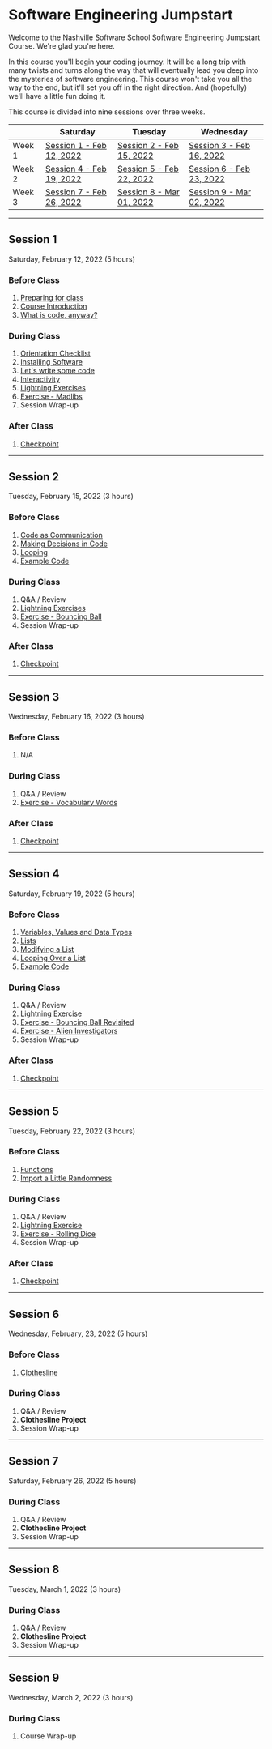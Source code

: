 # Software Engineering Jumpstart

Welcome to the Nashville Software School Software Engineering Jumpstart Course. We're glad you're here.

In this course you'll begin your coding journey. It will be a long trip with many twists and turns along the way that will eventually lead you deep into the mysteries of software engineering. This course won't take you all the way to the end, but it'll set you off in the right direction. And (hopefully) we'll have a little fun doing it.

This course is divided into nine sessions over three weeks.

|        | Saturday                | Tuesday                 | Wednesday               |
| ------ | ----------------------- | ----------------------- | ----------------------- |
| Week 1 | [Session 1 - Feb 12, 2022](#session-1) | [Session 2 - Feb 15, 2022](#session-2) | [Session 3 - Feb 16, 2022](#session-3) |
| Week 2 | [Session 4 - Feb 19, 2022](#session-4) | [Session 5 - Feb 22, 2022](#session-5) | [Session 6 - Feb 23, 2022](#session-6) |
| Week 3 | [Session 7 - Feb 26, 2022](#session-7) | [Session 8 - Mar 01, 2022](#session-8) | [Session 9 - Mar 02, 2022](#session-9) |

---

## Session 1

Saturday, February 12, 2022 (5 hours)

### Before Class

1. [Preparing for class](https://se.nashss.com/jumpstart/sessions/session1/prework/prep_for_first_class/)
1. [Course Introduction](https://se.nashss.com/jumpstart/sessions/session1/prework/course_intro/)
1. [What is code, anyway?](https://se.nashss.com/jumpstart/sessions/session1/prework/what_is_code/)

### During Class

1. [Orientation Checklist](./sessions/session1/classroom/orientation.md)
1. [Installing Software](./sessions/session1/classroom/installations.md)
1. [Let's write some code](./sessions/session1/classroom/hello_world.md)
1. [Interactivity](./sessions/session1/classroom/interactivity.md)
1. [Lightning Exercises](./sessions/session1/classroom/lightning_exercises.md)
1. [Exercise - Madlibs](./sessions/session1/classroom/exercise_madlibs.md)
1. Session Wrap-up

### After Class

1. [Checkpoint](./sessions/session1/wrapup/checkpoint.md)

---

## Session 2

Tuesday, February 15, 2022 (3 hours)

### Before Class

1. [Code as Communication](./sessions/session2/prework/code_as_communication.md)
1. [Making Decisions in Code](./sessions/session2/prework/if_statements.md)
1. [Looping](./sessions/session2/prework/while_loop.md)
1. [Example Code](./sessions/session2/prework/example.md)

### During Class

1. Q&A / Review
1. [Lightning Exercises](./sessions/session2/classroom/lightning_exercises.md)
1. [Exercise - Bouncing Ball](./sessions/session2/classroom/exercise_ball.md)
1. Session Wrap-up

### After Class

1. [Checkpoint](./sessions/session2/wrapup/checkpoint.md)

---

## Session 3

Wednesday, February 16, 2022 (3 hours)

### Before Class

1. N/A

### During Class

1. Q&A / Review
1. [Exercise - Vocabulary Words](./sessions/session3/classroom/exercise_vocabulary.md)

### After Class

1. [Checkpoint](./sessions/session3/wrapup/checkpoint.md)

---

## Session 4

Saturday, February 19, 2022 (5 hours)

### Before Class

1. [Variables, Values and Data Types](./sessions/session4/prework/data_types.md)
1. [Lists](./sessions/session4/prework/lists.md)
1. [Modifying a List](./sessions/session4/prework/advanced_lists.md)
1. [Looping Over a List](./sessions/session4/prework/for_loop.md)
1. [Example Code](./sessions/session4/prework/example.md)

### During Class

1. Q&A / Review
1. [Lightning Exercise](./sessions/session4/classroom/lightning_exercises.md)
1. [Exercise - Bouncing Ball Revisited](./sessions/session4/classroom/exercise_ball_revisited.md)
1. [Exercise - Alien Investigators](./sessions/session4/classroom/exercise_alien_investigators.md)
1. Session Wrap-up

### After Class

1. [Checkpoint](./sessions/session4/wrapup/checkpoint.md)

---

## Session 5

Tuesday, February 22, 2022 (3 hours)

### Before Class

1. [Functions](./sessions/session5/prework/functions.md)
1. [Import a Little Randomness](./sessions/session5/prework/import_random.md)

### During Class

1. Q&A / Review
1. [Lightning Exercise](./sessions/session5/classroom/lightning_exercises.md)
1. [Exercise - Rolling Dice](./sessions/session5/classroom/exercise_dice.md)
1. Session Wrap-up

### After Class

1. [Checkpoint](./sessions/session5/wrapup/checkpoint.md)

---

## Session 6

Wednesday, February, 23, 2022 (5 hours)

### Before Class

1. [Clothesline](./projects/clothesline/clothesline.md)

### During Class

1. Q&A / Review
1. **Clothesline Project**
1. Session Wrap-up

---

## Session 7

Saturday, February 26, 2022 (5 hours)

### During Class

1. Q&A / Review
1. **Clothesline Project**
1. Session Wrap-up

---

## Session 8

Tuesday, March 1, 2022 (3 hours)

### During Class

1. Q&A / Review
1. **Clothesline Project**
1. Session Wrap-up

---

## Session 9

Wednesday, March 2, 2022 (3 hours)

### During Class

1. Course Wrap-up
